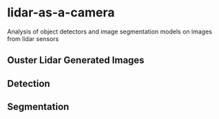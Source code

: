 # lidar-as-a-camera
Analysis of object detectors and image segmentation models on images from lidar sensors

## Ouster Lidar Generated Images


## Detection


## Segmentation

